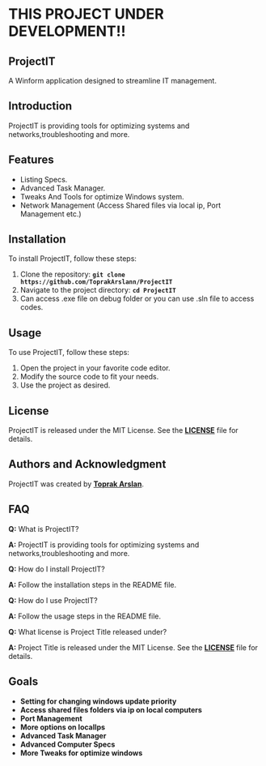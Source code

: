 # **THIS PROJECT UNDER DEVELOPMENT!!**

## **ProjectIT**

A Winform application designed to streamline IT management.

## **Introduction**

ProjectIT is providing tools for optimizing systems and networks,troubleshooting and more. 

## **Features**

- Listing Specs.
- Advanced Task Manager.
- Tweaks And Tools for optimize Windows system.
- Network Management (Access Shared files via local ip, Port Management etc.)

## **Installation**

To install ProjectIT, follow these steps:

1. Clone the repository: **`git clone https://github.com/ToprakArslann/ProjectIT`**
2. Navigate to the project directory: **`cd ProjectIT`**
3. Can access .exe file on debug folder or you can use .sln file to access codes.
## **Usage**

To use ProjectIT, follow these steps:

1. Open the project in your favorite code editor.
2. Modify the source code to fit your needs.
5. Use the project as desired.

## **License**

ProjectIT is released under the MIT License. See the **[LICENSE](https://github.com/ToprakArslann/ProjectIT/blob/master/LICENSE)** file for details.

## **Authors and Acknowledgment**

ProjectIT was created by **[Toprak Arslan](https://github.com/ToprakArslann)**.

## **FAQ**

**Q:** What is ProjectIT?

**A:** ProjectIT is providing tools for optimizing systems and networks,troubleshooting and more. 

**Q:** How do I install ProjectIT?

**A:** Follow the installation steps in the README file.

**Q:** How do I use ProjectIT?

**A:** Follow the usage steps in the README file.

**Q:** What license is Project Title released under?

**A:** Project Title is released under the MIT License. See the **[LICENSE](https://github.com/ToprakArslann/ProjectIT/blob/master/LICENSE)** file for details.

## **Goals**

- **Setting for changing windows update priority** 
- **Access shared files folders via ip on local computers**
- **Port Management**
- **More options on localIps**
- **Advanced Task Manager**
- **Advanced Computer Specs**
- **More Tweaks for optimize windows** 
